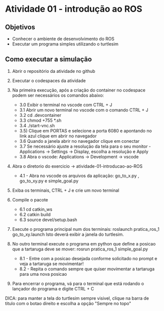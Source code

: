 # Atividade 01 - introdução ao ROS

## Objetivos
- Conhecer o ambiente de desenvolvimento do ROS
- Executar um programa simples utilizando o turtlesim

## Como executar a simulação
1) Abrir o repositório da atividade no github
2) Executar o codespaces da atividade
3) Na primeira execução, após a criação do container no codespace podem ser necessários os comandos abaixo:

    - 3.0 Exibir o terminal no vscode com CTRL + J
    - 3.1 Abrir um novo terminal no vscode com o comando CTRL + J
    - 3.2 cd .devcontainer
    - 3.3 chmod +755 *.sh
    - 3.4 ./start-vnc.sh
    - 3.5) Clique em PORTAS e selecione a porta 6080 e apontando no link azul clique em abrir no navegador
    - 3.6 Quando a janela abrir no navegador clique em conectar
    - 3.7 Se necessário ajuste a resolução da tela para o seu monitor -Applications -> Settings -> Display, escolha a resolução e Apply
    - 3.8 Abra o vscode: Applications -> Development -> vscode

4) Abra o diretorio do exercicio -> atividade-01-introducao-ao-ROS
    - 4.1 - Abra no vscode os arquivos da aplicação: go_to_x.py , go_to_xy.py e simple_goal.py

5) Exiba os terminais, CTRL + J e crie um novo terminal
6) Compile o pacote
    - 6.1 cd catkin_ws
    - 6.2 catkin build
    - 6.3 source devel/setup.bash

7) Execute o programa principal num dos terminais: roslaunch pratica_ros_1 go_to_xy.launch
   Isto deverá exibir a janela do turtlesim.

8) No outro terminal execute o programa em python que define a posicao que a tartaruga deve se mover: rosrun pratica_ros_1 simple_goal.py

    - 8.1 - Entre com a posicao desejada conforme solicitado no prompt e veja a tartaruga se movimentar!
    - 8.2 - Repita o comando sempre que quiser movimentar a tartaruga para uma nova posicao

9) Para encerrar o programa, vá para o terminal que está rodando o lançador do programa e digite CTRL + C

DICA: para manter a tela do turtlesim sempre visivel, clique na barra de titulo com o botao direito e escolha a opção "Sempre no topo"
